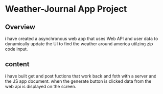 # Weather-Journal App Project

## Overview
i have created a  asynchronous web app that uses Web API and user data to dynamically update the UI to find the weather around america utilzing zip code input. 

## content
i have built get and post fuctions that work back and foth with a server and the JS app document.
when the generate button is clicked data from the web api is displayed on the screen.
